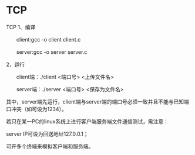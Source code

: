 # TCP
TCP
1、编译

　　client:gcc -o client client.c

　　server:gcc -o server server.c

2、运行

　　client端：./client <server IP> <端口号> <上传文件名>

　　server端：./server <端口号> <保存为文件名>

其中，server端先运行，client端与server端的端口号必须一致并且不能与已知端口冲突（如可设为1234）。

若只在某一PC的linux系统上进行客户端服务端文件通信测试，需注意：

server IP可设为回送地址127.0.0.1；

可开多个终端来模拟客户端和服务端。
